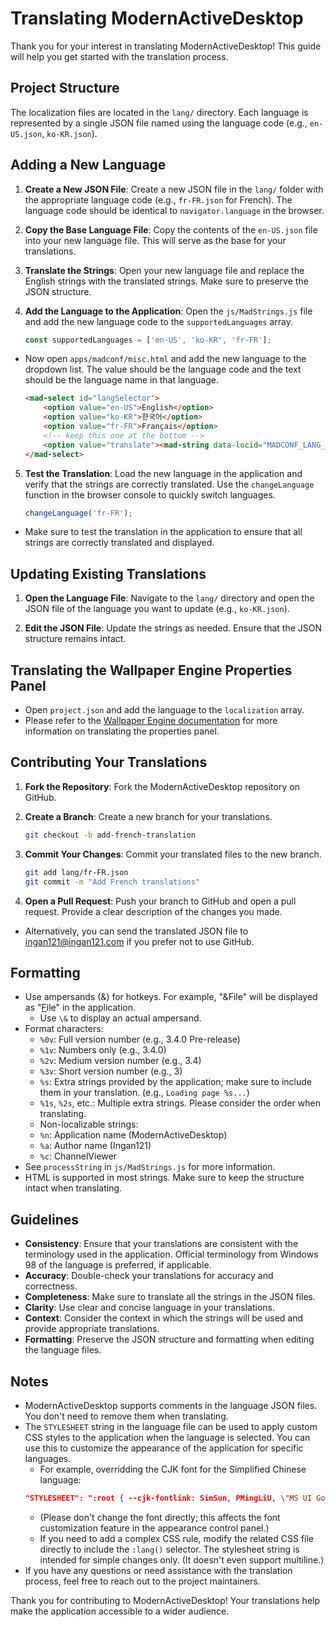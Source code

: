 # Translating ModernActiveDesktop
Thank you for your interest in translating ModernActiveDesktop! This guide will help you get started with the translation process.

<!--mad-only>
* Start by <a href="https://github.com/Ingan121/ModernActiveDesktop/blob/master/docs/Translating.md" target="_blank">opening this page in a web browser</a>!
* Also open this project in Explorer. <a href="javascript:madOpenWindow('SysplugSetupGuide.md', true)">Open this guide</a> and follow instructions 1-3.
* If you are using ModernActiveDesktop in a browser, clone the repository to your computer instead.
</mad-only-->

## Project Structure

The localization files are located in the `lang/` directory. Each language is represented by a single JSON file named using the language code (e.g., `en-US.json`, `ko-KR.json`).

## Adding a New Language

1. **Create a New JSON File**: Create a new JSON file in the `lang/` folder with the appropriate language code (e.g., `fr-FR.json` for French). The language code should be identical to `navigator.language` in the browser.

2. **Copy the Base Language File**: Copy the contents of the `en-US.json` file into your new language file. This will serve as the base for your translations.

3. **Translate the Strings**: Open your new language file and replace the English strings with the translated strings. Make sure to preserve the JSON structure.

4. **Add the Language to the Application**: Open the `js/MadStrings.js` file and add the new language code to the `supportedLanguages` array.

    ```js
    const supportedLanguages = ['en-US', 'ko-KR', 'fr-FR'];
    ```
* Now open `apps/madconf/misc.html` and add the new language to the dropdown list. The value should be the language code and the text should be the language name in that language.

    ```html
    <mad-select id="langSelector">
        <option value="en-US">English</option>
        <option value="ko-KR">한국어</option>
        <option value="fr-FR">Français</option>
        <!-- keep this one at the bottom -->
        <option value="translate"><mad-string data-locid="MADCONF_LANG_CONTRIBUTE">Help translate!</mad-string></option>
    </mad-select>
    ```

5. **Test the Translation**: Load the new language in the application and verify that the strings are correctly translated. Use the `changeLanguage` function in the browser console to quickly switch languages.

    ```js
    changeLanguage('fr-FR');
    ```
* Make sure to test the translation in the application to ensure that all strings are correctly translated and displayed.

## Updating Existing Translations

1. **Open the Language File**: Navigate to the `lang/` directory and open the JSON file of the language you want to update (e.g., `ko-KR.json`).

2. **Edit the JSON File**: Update the strings as needed. Ensure that the JSON structure remains intact.

## Translating the Wallpaper Engine Properties Panel
* Open `project.json` and add the language to the `localization` array.
* Please refer to the [Wallpaper Engine documentation](https://docs.wallpaperengine.io/en/web/customization/localization.html) for more information on translating the properties panel.

## Contributing Your Translations

1. **Fork the Repository**: Fork the ModernActiveDesktop repository on GitHub.

2. **Create a Branch**: Create a new branch for your translations.

    ```sh
    git checkout -b add-french-translation
    ```

3. **Commit Your Changes**: Commit your translated files to the new branch.

    ```sh
    git add lang/fr-FR.json
    git commit -m "Add French translations"
    ```

4. **Open a Pull Request**: Push your branch to GitHub and open a pull request. Provide a clear description of the changes you made.

* Alternatively, you can send the translated JSON file to <a href="mailto:ingan121@ingan121.com">ingan121@ingan121.com</a> if you prefer not to use GitHub.

## Formatting
* Use ampersands (&) for hotkeys. For example, "&File" will be displayed as "<ins>F</ins>ile" in the application.
    * Use `\&` to display an actual ampersand.
* Format characters:
    * `%0v`: Full version number (e.g., 3.4.0 Pre-release)
    * `%1v`: Numbers only (e.g., 3.4.0)
    * `%2v`: Medium version number (e.g., 3.4)
    * `%3v`: Short version number (e.g., 3)
    * `%s`: Extra strings provided by the application; make sure to include them in your translation. (e.g., `Loading page %s...`)
    * `%1s`, `%2s`, etc.: Multiple extra strings. Please consider the order when translating.
    * Non-localizable strings:
    * `%n`: Application name (ModernActiveDesktop)
    * `%a`: Author name (Ingan121)
    * `%c`: ChannelViewer
* See `processString` in `js/MadStrings.js` for more information.
* HTML is supported in most strings. Make sure to keep the structure intact when translating.

## Guidelines

- **Consistency**: Ensure that your translations are consistent with the terminology used in the application. Official terminology from Windows 98 of the language is preferred, if applicable.
- **Accuracy**: Double-check your translations for accuracy and correctness.
- **Completeness**: Make sure to translate all the strings in the JSON files.
- **Clarity**: Use clear and concise language in your translations.
- **Context**: Consider the context in which the strings will be used and provide appropriate translations.
- **Formatting**: Preserve the JSON structure and formatting when editing the language files.

## Notes
* ModernActiveDesktop supports comments in the language JSON files. You don't need to remove them when translating.
* The `STYLESHEET` string in the language file can be used to apply custom CSS styles to the application when the language is selected. You can use this to customize the appearance of the application for specific languages.
    * For example, overridding the CJK font for the Simplified Chinese language:
    ```json
    "STYLESHEET": ":root { --cjk-fontlink: SimSun, PMingLiU, \"MS UI Gothic\", Gulim; }"
    ```
    * (Please don't change the font directly; this affects the font customization feature in the appearance control panel.)
    * If you need to add a complex CSS rule, modify the related CSS file directly to include the `:lang()` selector. The stylesheet string is intended for simple changes only. (It doesn't even support multiline.)
* If you have any questions or need assistance with the translation process, feel free to reach out to the project maintainers.

Thank you for contributing to ModernActiveDesktop! Your translations help make the application accessible to a wider audience.
